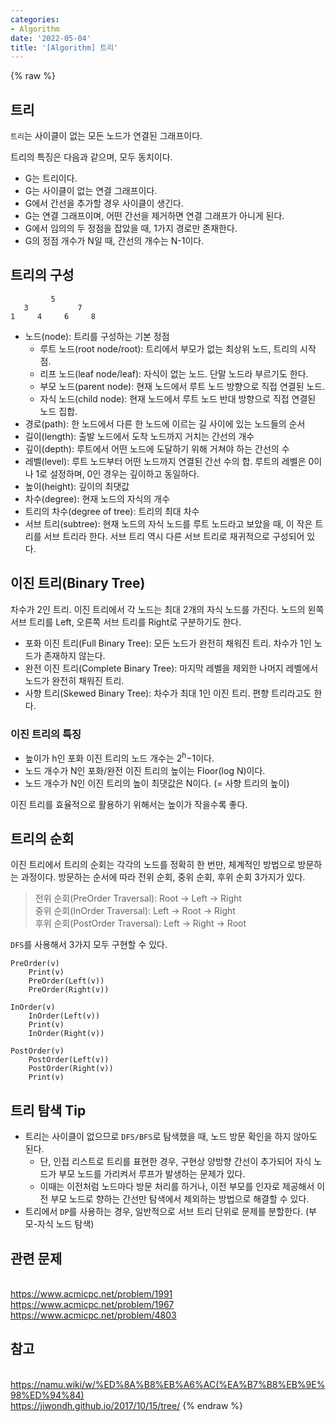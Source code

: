 ```yaml
---
categories:
- Algorithm
date: '2022-05-04'
title: '[Algorithm] 트리'
---
```


{% raw %}
## 트리
`트리`는 사이클이 없는 모든 노드가 연결된 그래프이다.

트리의 특징은 다음과 같으며, 모두 동치이다.
- G는 트리이다.
- G는 사이클이 없는 연결 그래프이다.
- G에서 간선을 추가할 경우 사이클이 생긴다.
- G는 연결 그래프이며, 어떤 간선을 제거하면 연결 그래프가 아니게 된다.
- G에서 임의의 두 정점을 잡았을 때, 1가지 경로만 존재한다.
- G의 정점 개수가 N일 때, 간선의 개수는 N-1이다.

## 트리의 구성
```
         5
   3           7
1     4     6     8
```
- 노드(node): 트리를 구성하는 기본 정점
    - 루트 노드(root node/root): 트리에서 부모가 없는 최상위 노드, 트리의 시작점.
    - 리프 노드(leaf node/leaf): 자식이 없는 노드. 단말 노드라 부르기도 한다.
    - 부모 노드(parent node): 현재 노드에서 루트 노드 방향으로 직접 연결된 노드.
    - 자식 노드(child node): 현재 노드에서 루트 노드 반대 방향으로 직접 연결된 노드 집합.
- 경로(path): 한 노드에서 다른 한 노드에 이르는 길 사이에 있는 노드들의 순서
- 길이(length): 출발 노드에서 도착 노드까지 거치는 간선의 개수
- 깊이(depth): 루트에서 어떤 노드에 도달하기 위해 거쳐야 하는 간선의 수
- 레벨(level): 루트 노드부터 어떤 노드까지 연결된 간선 수의 합. 루트의 레벨은 0이나 1로 설정하며, 0인 경우는 깊이하고 동일하다.
- 높이(height): 깊이의 최댓값
- 차수(degree): 현재 노드의 자식의 개수
- 트리의 차수(degree of tree): 트리의 최대 차수
- 서브 트리(subtree): 현재 노드의 자식 노드를 루트 노드라고 보았을 때, 이 작은 트리를 서브 트리라 한다. 서브 트리 역시 다른 서브 트리로 재귀적으로 구성되어 있다.

## 이진 트리(Binary Tree)
차수가 2인 트리. 이진 트리에서 각 노드는 최대 2개의 자식 노드를 가진다. 노드의 왼쪽 서브 트리를 Left, 오른쪽 서브 트리를 Right로 구분하기도 한다.

- 포화 이진 트리(Full Binary Tree): 모든 노드가 완전히 채워진 트리. 차수가 1인 노드가 존재하지 않는다.
- 완전 이진 트리(Complete Binary Tree): 마지막 레벨을 제외한 나머지 레벨에서 노드가 완전히 채워진 트리.
- 사향 트리(Skewed Binary Tree): 차수가 최대 1인 이진 트리. 편향 트리라고도 한다.

### 이진 트리의 특징
- 높이가  h인  포화 이진 트리의 노드 개수는  2<sup>h</sup>−1이다.
- 노드 개수가 N인 포화/완전 이진 트리의 높이는 Floor(log N)이다.
- 노드 개수가 N인 이진 트리의 높이 최댓값은 N이다. (= 사향 트리의 높이)

이진 트리를 효율적으로 활용하기 위해서는 높이가 작을수록 좋다.

## 트리의 순회
이진 트리에서 트리의 순회는 각각의 노드를 정확히 한 번만, 체계적인 방법으로 방문하는 과정이다. 방문하는 순서에 따라 전위 순회, 중위 순회, 후위 순회 3가지가 있다.
> 전위 순회(PreOrder Traversal): Root → Left → Right<br>
> 중위 순회(InOrder Traversal): Left → Root → Right<br>
> 후위 순회(PostOrder Traversal): Left → Right → Root<br>

`DFS`를 사용해서 3가지 모두 구현할 수 있다.
```
PreOrder(v)
	Print(v)
	PreOrder(Left(v))
	PreOrder(Right(v))

InOrder(v)
	InOrder(Left(v))
	Print(v)
	InOrder(Right(v))

PostOrder(v)
	PostOrder(Left(v))
	PostOrder(Right(v))
	Print(v)
```

## 트리 탐색 Tip
- 트리는 사이클이 없으므로 `DFS/BFS`로 탐색했을 때, 노드 방문 확인을 하지 않아도 된다.
	- 단, 인접 리스트로 트리를 표현한 경우, 구현상 양방향 간선이 추가되어 자식 노드가 부모 노드를 가리켜서 루프가 발생하는 문제가 있다.
	- 이때는 이전처럼 노드마다 방문 처리를 하거나, 이전 부모를 인자로 제공해서 이전 부모 노드로 향하는 간선만 탐색에서 제외하는 방법으로 해결할 수 있다.
- 트리에서 `DP`를 사용하는 경우, 일반적으로 서브 트리 단위로 문제를 분할한다. (부모-자식 노드 탐색)

## 관련 문제
<br>https://www.acmicpc.net/problem/1991
<br>https://www.acmicpc.net/problem/1967
<br>https://www.acmicpc.net/problem/4803

## 참고
<br>https://namu.wiki/w/%ED%8A%B8%EB%A6%AC(%EA%B7%B8%EB%9E%98%ED%94%84)
<br>https://jiwondh.github.io/2017/10/15/tree/
{% endraw %}